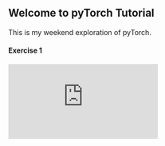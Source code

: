 ## Welcome to pyTorch Tutorial
This is my weekend exploration of pyTorch.

#### Exercise 1
![First equation](http://latex.codecogs.com/gif.latex?loss%28w%29%3D%5Cfrac%7B1%7D%7BN%7D%5Csum_%7Bn%3D1%7D%5E%7BN%7D%28%20%5Chat%7By%7D_%7Bn%7D%20-%20y_%7Bn%7D%20%29)

